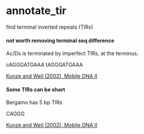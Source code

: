 # annotate_tir
find terminal inverted repeats (TIRs)


#### not worth removing terminal seq difference
Ac/Ds is terminated by imperfect TIRs, at the terminus.

cAGGGATGAAA
tAGGGATGAAA

[Kunze and Weil (2002), Mobile DNA II](http://www.asmscience.org/content/book/10.1128/9781555817954.chap24)



#### Some TIRs can be short

Bergamo has 5 bp TIRs

CAGGG

[Kunze and Weil (2002), Mobile DNA II](http://www.asmscience.org/content/book/10.1128/9781555817954.chap24)

